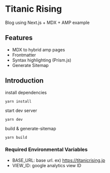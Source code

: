 # Titanic Rising
Blog using Next.js + MDX + AMP example

## Features  
- MDX to hybrid amp pages
- Frontmatter
- Syntax highlighting (Prism.js)
- Generate Sitemap

## Introduction  
install dependencies  
```
yarn install
```

start dev server  
```
yarn dev
```

build & generate-sitemap
```
yarn build
```

### Required Environmental Variables
- BASE_URL: base url. ex) https://titanicrising.jp
- VIEW_ID: google analytics view ID